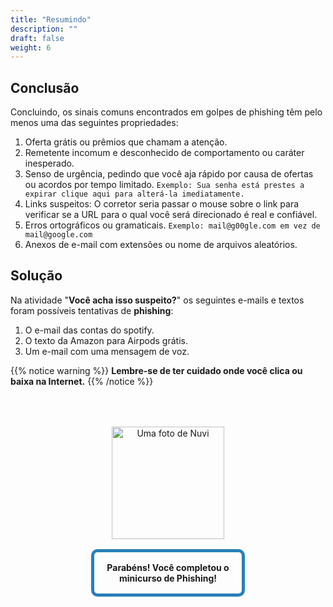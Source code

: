 ```yaml
---
title: "Resumindo"
description: ""
draft: false
weight: 6
---
```


## Conclusão

Concluindo, os sinais comuns encontrados em golpes de phishing têm pelo menos uma das seguintes propriedades:

1. Oferta grátis ou prêmios que chamam a atenção.
2. Remetente incomum e desconhecido de comportamento ou caráter inesperado.
3. Senso de urgência, pedindo que você aja rápido por causa de ofertas ou acordos por tempo limitado.
   `Exemplo: Sua senha está prestes a expirar clique aqui para alterá-la imediatamente. `
4. Links suspeitos: O corretor seria passar o mouse sobre o link para verificar se a URL para o qual você será direcionado é real e confiável.
5. Erros ortográficos ou gramaticais.
   `Exemplo: mail@g00gle.com em vez de mail@google.com`
6. Anexos de e-mail com extensões ou nome de arquivos aleatórios.

## Solução

Na atividade "**Você acha isso suspeito?**" os seguintes e-mails e textos foram possíveis tentativas de **phishing**:

1. O e-mail das contas do spotify.
2. O texto da Amazon para Airpods grátis.
3. Um e-mail com uma mensagem de voz.

{{% notice warning %}}
<b>Lembre-se de ter cuidado onde você clica ou baixa na Internet.</b>
{{% /notice %}}

<div style="margin: 1rem;padding: 2rem 2rem;text-align: center;">
    <div style="display: inline-block;padding: 1rem 1rem;vertical-align: middle;">
        <img src="../media/Alice_reduced.png?" alt="Uma foto de Nuvi" width="180" height="180" />
    </div>
    <div style="display: inline-block;padding: 1rem 1rem;vertical-align: middle;width:50%;border:5px solid #2980b9;border-radius:10px;font-weight: bold;">
        Parabéns! Você completou o minicurso de Phishing!
    </div>
</div>
